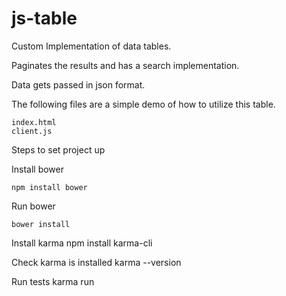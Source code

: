 # js-table
Custom Implementation of data tables.

Paginates the results and has a search implementation.

Data gets passed in json format.

The following files are a simple demo of how to utilize this table.

    index.html
    client.js

Steps to set project up


Install bower

    npm install bower

Run bower

    bower install

Install karma
    npm install karma-cli

Check karma is installed
    karma --version

Run tests
    karma run